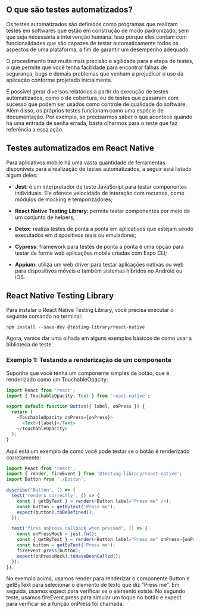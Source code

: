 ## O que são testes automatizados?

Os testes automatizados são definidos como programas que realizam testes em softwares que estão em construção de modo padronizado, sem que seja necessária a intervenção humana. Isso porque eles contam com funcionalidades que são capazes de testar automaticamente todos os aspectos de uma plataforma, a fim de garantir um desempenho adequado.

O procedimento traz muito mais precisão e agilidade para a etapa de testes, o que permite que você tenha facilidade para encontrar falhas de segurança, bugs e demais problemas que venham a prejudicar o uso da aplicação conforme projetado inicialmente.

É possível gerar diversos relatórios a partir da execução de testes automatizados, como o de cobertura, ou de testes que passaram com sucesso que podem ser usados como controle de qualidade do software. Além disso, os próprios testes funcionam como uma espécie de documentação. Por exemplo, se precisarmos saber o que acontece quando há uma entrada de senha errada, basta olharmos para o teste que faz referência a essa ação.

## Testes automatizados em React Native

Para aplicativos mobile há uma vasta quantidade de ferramentas disponíveis para a realização de testes automatizados, a seguir está listado algum deles: 

* **Jest**: é um interpretador de teste JavaScript para testar componentes individuais. Ele oferece velocidade de interação com recursos, como módulos de mocking e temporizadores;

* **React Native Testing Library**: permite testar componentes por meio de um conjunto de helpers;

* **Detox**: realiza testes de ponta a ponta em aplicativos que estejam sendo executados em dispositivos reais ou emuladores;

* **Cypress**: framework para testes de ponta a ponta é uma opção para testar de forma web aplicações mobile criadas com Expo CLI;

* **Appium**: utiliza um web driver para testar aplicações nativas ou web para dispositivos móveis e também sistemas híbridos no Android ou iOS.

## React Native Testing Library

Para instalar o React Native Testing Library, você precisa executar o seguinte comando no terminal:

```
npm install --save-dev @testing-library/react-native
```

Agora, vamos dar uma olhada em alguns exemplos básicos de como usar a biblioteca de teste.

### Exemplo 1: Testando a renderização de um componente

Suponha que você tenha um componente simples de botão, que é renderizado como um TouchableOpacity:

```typescript
import React from 'react';
import { TouchableOpacity, Text } from 'react-native';

export default function Button({ label, onPress }) {
  return (
    <TouchableOpacity onPress={onPress}>
      <Text>{label}</Text>
    </TouchableOpacity>
  );
}
```

Aqui está um exemplo de como você pode testar se o botão é renderizado corretamente:

```typescript
import React from 'react';
import { render, fireEvent } from '@testing-library/react-native';
import Button from './Button';

describe('Button', () => {
  test('renders correctly', () => {
    const { getByText } = render(<Button label="Press me" />);
    const button = getByText('Press me');
    expect(button).toBeDefined();
  });

  test('fires onPress callback when pressed', () => {
    const onPressMock = jest.fn();
    const { getByText } = render(<Button label="Press me" onPress={onPressMock} />);
    const button = getByText('Press me');
    fireEvent.press(button);
    expect(onPressMock).toHaveBeenCalled();
  });
});
```

No exemplo acima, usamos render para renderizar o componente Button e getByText para selecionar o elemento de texto que diz "Press me". Em seguida, usamos expect para verificar se o elemento existe. No segundo teste, usamos fireEvent.press para simular um toque no botão e expect para verificar se a função onPress foi chamada.